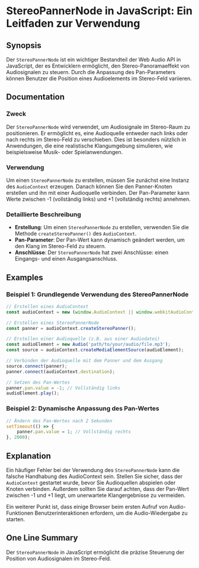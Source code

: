 <!--
Meta Description: # StereoPannerNode in JavaScript: Ein Leitfaden zur Verwendung ## Synopsis Der `StereoPannerNode` ist ein wichtiger Bestandteil der Web Audio API in J...
Meta Keywords: der, stereopannernode, pan, audiocontext, des
-->

# StereoPannerNode in JavaScript: Ein Leitfaden zur Verwendung

## Synopsis
Der `StereoPannerNode` ist ein wichtiger Bestandteil der Web Audio API in JavaScript, der es Entwicklern ermöglicht, den Stereo-Panoramaeffekt von Audiosignalen zu steuern. Durch die Anpassung des Pan-Parameters können Benutzer die Position eines Audioelements im Stereo-Feld variieren.

## Documentation
### Zweck
Der `StereoPannerNode` wird verwendet, um Audiosignale im Stereo-Raum zu positionieren. Er ermöglicht es, eine Audioquelle entweder nach links oder nach rechts im Stereo-Feld zu verschieben. Dies ist besonders nützlich in Anwendungen, die eine realistische Klangumgebung simulieren, wie beispielsweise Musik- oder Spielanwendungen.

### Verwendung
Um einen `StereoPannerNode` zu erstellen, müssen Sie zunächst eine Instanz des `AudioContext` erzeugen. Danach können Sie den Panner-Knoten erstellen und ihn mit einer Audioquelle verbinden. Der Pan-Parameter kann Werte zwischen -1 (vollständig links) und +1 (vollständig rechts) annehmen.

### Detaillierte Beschreibung
- **Erstellung**: Um einen `StereoPannerNode` zu erstellen, verwenden Sie die Methode `createStereoPanner()` des `AudioContext`.
- **Pan-Parameter**: Der Pan-Wert kann dynamisch geändert werden, um den Klang im Stereo-Feld zu steuern.
- **Anschlüsse**: Der `StereoPannerNode` hat zwei Anschlüsse: einen Eingangs- und einen Ausgangsanschluss.

## Examples
### Beispiel 1: Grundlegende Verwendung des StereoPannerNode
```javascript
// Erstellen eines AudioContext
const audioContext = new (window.AudioContext || window.webkitAudioContext)();

// Erstellen eines StereoPannerNode
const panner = audioContext.createStereoPanner();

// Erstellen einer Audioquelle (z.B. aus einer Audiodatei)
const audioElement = new Audio('path/to/your/audio/file.mp3');
const source = audioContext.createMediaElementSource(audioElement);

// Verbinden der Audioquelle mit dem Panner und dem Ausgang
source.connect(panner);
panner.connect(audioContext.destination);

// Setzen des Pan-Wertes
panner.pan.value = -1; // Vollständig links
audioElement.play();
```

### Beispiel 2: Dynamische Anpassung des Pan-Wertes
```javascript
// Ändern des Pan-Wertes nach 2 Sekunden
setTimeout(() => {
    panner.pan.value = 1; // Vollständig rechts
}, 2000);
```

## Explanation
Ein häufiger Fehler bei der Verwendung des `StereoPannerNode` kann die falsche Handhabung des AudioContext sein. Stellen Sie sicher, dass der `AudioContext` gestartet wurde, bevor Sie Audioquellen abspielen oder Knoten verbinden. Außerdem sollten Sie darauf achten, dass der Pan-Wert zwischen -1 und +1 liegt, um unerwartete Klangergebnisse zu vermeiden. 

Ein weiterer Punkt ist, dass einige Browser beim ersten Aufruf von Audio-Funktionen Benutzerinteraktionen erfordern, um die Audio-Wiedergabe zu starten.

## One Line Summary
Der `StereoPannerNode` in JavaScript ermöglicht die präzise Steuerung der Position von Audiosignalen im Stereo-Feld.